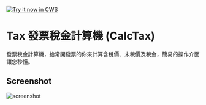 <a target="_blank" href="https://chrome.google.com/webstore/detail/ggbnbgaaglplcamgbekangeideacjnnj">![Try it now in CWS](https://raw.github.com/GoogleChrome/chrome-app-samples/master/tryitnowbutton.png "Click here to install this sample from the Chrome Web Store")</a>


# Tax 發票稅金計算機 (CalcTax)

發票稅金計算機，給常開發票的你來計算含稅價、未稅價及稅金，簡易的操作介面讓您秒懂。
     
## Screenshot
![screenshot](/tree/master/assets/screenshot_1.png)

